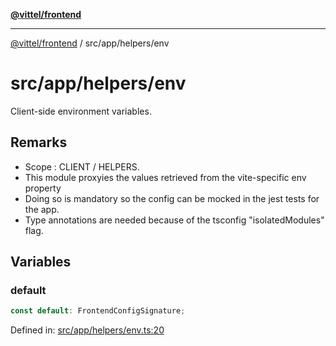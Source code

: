 [**@vittel/frontend**](../../../README.md)

***

[@vittel/frontend](../../../README.md) / src/app/helpers/env

# src/app/helpers/env

Client-side environment variables.

## Remarks

- Scope : CLIENT / HELPERS.
- This module proxyies the values retrieved from the vite-specific env property
- Doing so is mandatory so the config can be mocked in the jest tests for the app.
- Type annotations are needed because of the tsconfig "isolatedModules" flag.

## Variables

### default

```ts
const default: FrontendConfigSignature;
```

Defined in: [src/app/helpers/env.ts:20](https://github.com/mulekick/vittel/blob/fd6f7ece7df6639cbc3c099ded62d635ce6ae274/packages/frontend/src/app/helpers/env.ts#L20)
